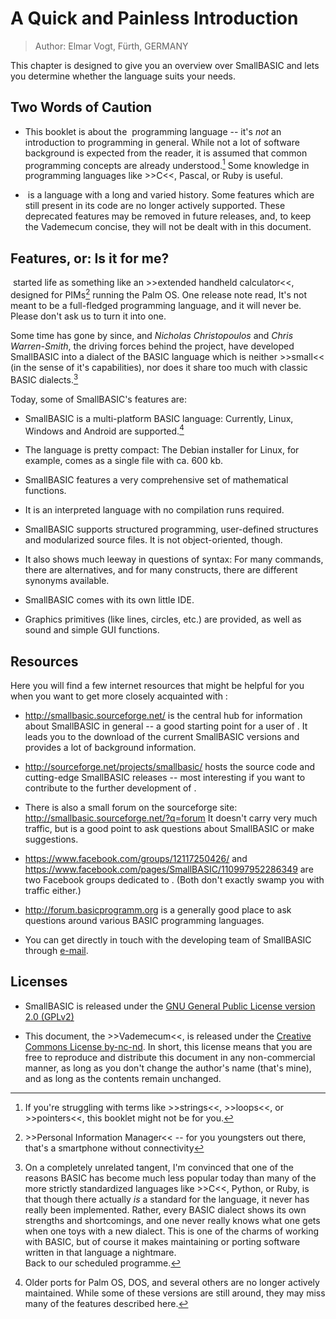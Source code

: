 A Quick and Painless Introduction
=================================

> Author: Elmar Vogt, F&uuml;rth, GERMANY

This chapter is designed to give you an overview over SmallBASIC and
lets you determine whether the language suits your needs.

Two Words of Caution
--------------------

-   This booklet is about the  programming language -- it's *not* an
    introduction to programming in general. While not a lot of software
    background is expected from the reader, it is assumed that common
    programming concepts are already understood.[^1] Some knowledge in
    programming languages like \>\>C\<\<, Pascal, or Ruby is useful.

-    is a language with a long and varied history. Some features which
    are still present in its code are no longer actively supported.
    These deprecated features may be removed in future releases, and, to
    keep the Vademecum concise, they will not be dealt with in this
    document.

Features, or: Is it for me?
---------------------------

 started life as something like an \>\>extended handheld calculator\<\<,
designed for PIMs[^2] running the Palm OS. One release note read,
It's not meant to be a full-fledged programming language, and it
will never be. Please don't ask us to turn it into one.

Some time has gone by since, and *Nicholas Christopoulos* and *Chris
Warren-Smith*, the driving forces behind the project, have developed
SmallBASIC into a dialect of the BASIC language which is neither \>\>small\<\< (in
the sense of it's capabilities), nor does it share too much with classic
BASIC dialects.[^3]

Today, some of SmallBASIC's features are:

-   SmallBASIC is a multi-platform BASIC language: Currently, Linux, Windows and
    Android are supported.[^4]

-   The language is pretty compact: The Debian installer for Linux, for
    example, comes as a single file with ca. 600 kb.

-   SmallBASIC features a very comprehensive set of mathematical functions.

-   It is an interpreted language with no compilation runs required.

-   SmallBASIC supports structured programming, user-defined structures and
    modularized source files. It is not object-oriented, though.

-   It also shows much leeway in questions of syntax: For many commands,
    there are alternatives, and for many constructs, there are different
    synonyms available.

-   SmallBASIC comes with its own little IDE.

-   Graphics primitives (like lines, circles, etc.) are provided, as
    well as sound and simple GUI functions.

Resources
---------

Here you will find a few internet resources that might be helpful for
you when you want to get more closely acquainted with :

-   <http://smallbasic.sourceforge.net/> is the central hub for
    information about SmallBASIC in general -- a good starting point for a user of
    . It leads you to the download of the current SmallBASIC versions and provides
    a lot of background information.

-   <http://sourceforge.net/projects/smallbasic/> hosts the source code
    and cutting-edge SmallBASIC releases -- most interesting if you want to
    contribute to the further development of .

-   There is also a small forum on the sourceforge site:
    <http://smallbasic.sourceforge.net/?q=forum> It doesn't carry very
    much traffic, but is a good point to ask questions about SmallBASIC or make
    suggestions.

-   <https://www.facebook.com/groups/12117250426/> and
    <https://www.facebook.com/pages/SmallBASIC/110997952286349> are two
    Facebook groups dedicated to . (Both don't exactly swamp you with
    traffic either.)

-   <http://forum.basicprogramm.org> is a generally good place to ask
    questions around various BASIC programming languages.

-   You can get directly in touch with the developing team of SmallBASIC through
    [e-mail](mailto:smallbasic@gmail.com).

Licenses
--------

-   SmallBASIC is released under the [GNU General Public License version 2.0
    (GPLv2)](http://www.gnu.org/licenses/old-licenses/gpl-2.0)

-   This document, the \>\>Vademecum\<\<, is released under the
    [Creative Commons License
    by-nc-nd](http://creativecommons.org/licenses/by-nc-nd/3.0/de/deed.en_GB).
    In short, this license means that you are free to reproduce and
    distribute this document in any non-commercial manner, as long as
    you don't change the author's name (that's mine), and as long as the
    contents remain unchanged.

[^1]: If you're struggling with terms like \>\>strings\<\<,
    \>\>loops\<\<, or \>\>pointers\<\<, this booklet might not be for
    you.

[^2]: \>\>Personal Information Manager\<\< -- for you youngsters out
    there, that's a smartphone without connectivity

[^3]: On a completely unrelated tangent, I'm convinced that one of the
    reasons BASIC has become much less popular today than many of the
    more strictly standardized languages like \>\>C\<\<, Python, or
    Ruby, is that though there actually *is* a standard for the
    language, it never has really been implemented. Rather, every BASIC
    dialect shows its own strengths and shortcomings, and one never
    really knows what one gets when one toys with a new dialect. This is
    one of the charms of working with BASIC, but of course it makes
    maintaining or porting software written in that language a
    nightmare.\
    Back to our scheduled programme.

[^4]: Older ports for Palm OS, DOS, and several others are no longer
    actively maintained. While some of these versions are still around,
    they may miss many of the features described here.
